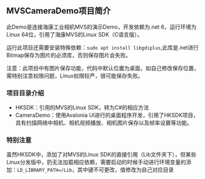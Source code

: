 ## MVSCameraDemo项目简介

此Demo是连接海康工业相机MVS的演示Demo，开发依赖为.net 6，运行环境为Linux 64位，引用了海康MVS的Linux SDK（C语言版）。  

运行此项目还需要安装特殊依赖：`sudo apt install libgdiplus`,此库是.net进行Bitmap保存为图片的必须库，否则保存图片会失败。

注意：此项目中有图片保存功能，代码中默认位置为桌面，如自己修改保存位置，需特别注意权限问题，Linux权限较严，很可能保存失败。

### 项目目录介绍

* HKSDK：引用的MVS的Linux SDK，转为C#的相应方法
* CameraDemo：使用Avalonia UI进行的桌面程序开发，引用了HKSDK项目，具有扫描网络中相机、相机视频播放、相机图片保存以及帧率设置等功能。

### 特别注意

虽然HKSDK中，添加了对MVS的Linux SDK的直接引用（Lib文件夹下），但某些Linux分发版中，扔无法加载相应依赖，需要启动的时候手动进行环境变量的添加：`LD_LIBRARY_PATH=/Lib`，其中键不可更改，值修改为自己对应目录
